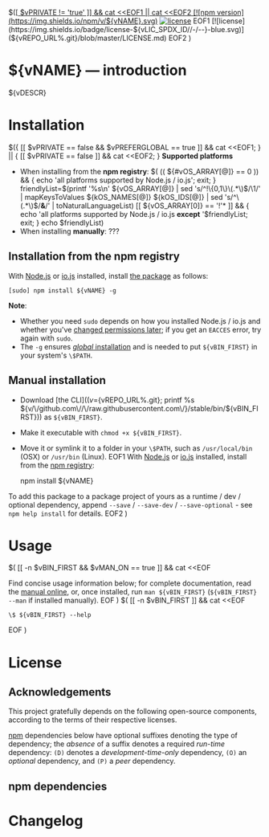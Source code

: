 $([[ $vPRIVATE != 'true' ]] && cat <<EOF1 || cat <<EOF2
[![npm version](https://img.shields.io/npm/v/${vNAME}.svg)](https://npmjs.com/package/${vNAME}) [![license](https://img.shields.io/npm/l/${vNAME}.svg)](${vREPO_URL%.git}/blob/master/LICENSE.md)
EOF1
[![license](https://img.shields.io/badge/license-${vLIC_SPDX_ID//-/--}-blue.svg)](${vREPO_URL%.git}/blob/master/LICENSE.md)
EOF2
)

<!-- START doctoc -->
<!-- END doctoc -->

# ${vNAME} &mdash; introduction

${vDESCR}

# Installation

$({ [[ $vPRIVATE == false && $vPREFERGLOBAL == true ]] && 
cat <<EOF1; } || { [[ $vPRIVATE == false ]] && cat <<EOF2; }
**Supported platforms**

* When installing from the **npm registry**: $(
    (( ${#vOS_ARRAY[@]} == 0 )) && { echo 'all platforms supported by Node.js / io.js'; exit; }
    friendlyList=$(printf '%s\n' ${vOS_ARRAY[@]} | sed 's/^!\{0,1\}\(.*\)$/\1/' | mapKeysToValues ${kOS_NAMES[@]} ${kOS_IDS[@]} | sed 's/^\(.*\)$/**&**/' | toNaturalLanguageList)
    [[ ${vOS_ARRAY[0]} == '!'* ]] && { echo 'all platforms supported by Node.js / io.js **except** '$friendlyList; exit; }
    echo $friendlyList)
* When installing **manually**: ???

## Installation from the npm registry

With [Node.js](http://nodejs.org/) or [io.js](https://iojs.org/) installed, install [the package](https://www.npmjs.com/package/${vNAME}) as follows:

    [sudo] npm install ${vNAME} -g

**Note**:

* Whether you need `sudo` depends on how you installed Node.js / io.js and whether you've [changed permissions later](https://docs.npmjs.com/getting-started/fixing-npm-permissions); if you get an `EACCES` error, try again with `sudo`.
* The `-g` ensures [_global_ installation](https://docs.npmjs.com/getting-started/installing-npm-packages-globally) and is needed to put `${vBIN_FIRST}` in your system's `\$PATH`.

## Manual installation

* Download [the CLI]($(v=${vREPO_URL%.git}; printf %s ${v/\/github.com\//\/raw.githubusercontent.com\/}/stable/bin/${vBIN_FIRST})) as `${vBIN_FIRST}`.
* Make it executable with `chmod +x ${vBIN_FIRST}`.
* Move it or symlink it to a folder in your `\$PATH`, such as `/usr/local/bin` (OSX) or `/usr/bin` (Linux).
EOF1
With [Node.js](http://nodejs.org/) or [io.js](https://iojs.org/) installed, install from the [npm registry](https://www.npmjs.com/package/${vNAME}):

    npm install ${vNAME}

To add this package to a package project of yours as a runtime / dev / optional dependency, append `--save` / `--save-dev` / `--save-optional` - see `npm help install` for details.
EOF2
)

# Usage
$( [[ -n $vBIN_FIRST && $vMAN_ON == true ]] && cat <<EOF

Find concise usage information below; for complete documentation, read the [manual online](doc/${vBIN_FIRST}.md), or, once installed, run `man ${vBIN_FIRST}` (`${vBIN_FIRST} --man` if installed manually).
EOF
)
$( [[ -n $vBIN_FIRST ]] && cat <<EOF

<!-- DO NOT EDIT THE FENCED CODE BLOCK and RETAIN THIS COMMENT: The fenced code block below is updated by `make update-readme/release` with CLI usage information. -->

```nohighlight
\$ ${vBIN_FIRST} --help
```
EOF
)

<!-- DO NOT EDIT THE NEXT CHAPTER and RETAIN THIS COMMENT: The next chapter is updated by `make update-readme/release` with the contents of 'LICENSE.md'. ALSO, LEAVE AT LEAST 1 BLANK LINE AFTER THIS COMMENT. -->

# License

## Acknowledgements

This project gratefully depends on the following open-source components, according to the terms of their respective licenses.

[npm](https://www.npmjs.com/) dependencies below have optional suffixes denoting the type of dependency; the *absence* of a suffix denotes a required *run-time* dependency: `(D)` denotes a *development-time-only* dependency, `(O)` an *optional* dependency, and `(P)` a *peer* dependency.

<!-- DO NOT EDIT THE NEXT CHAPTER and RETAIN THIS COMMENT: The next chapter is updated by `make update-readme/release` with the dependencies from 'package.json'. ALSO, LEAVE AT LEAST 1 BLANK LINE AFTER THIS COMMENT. -->

## npm dependencies

<!-- DO NOT EDIT THE NEXT CHAPTER and RETAIN THIS COMMENT: The next chapter is updated by `make update-readme/release` with the contents of 'CHANGELOG.md'. ALSO, LEAVE AT LEAST 1 BLANK LINE AFTER THIS COMMENT. -->

# Changelog

